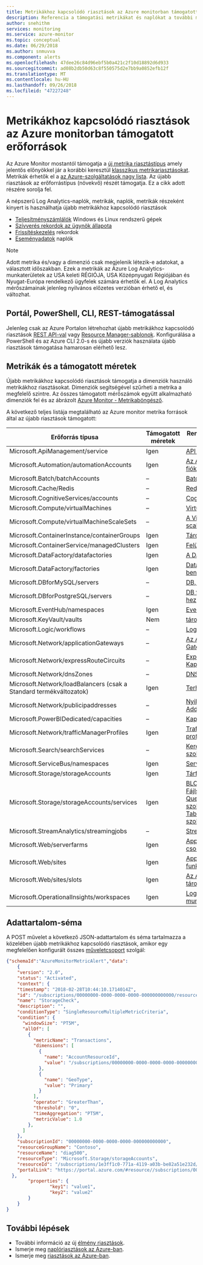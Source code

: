 ```yaml
---
title: Metrikákhoz kapcsolódó riasztások az Azure monitorban támogatott erőforrások
description: Referencia a támogatási metrikákat és naplókat a további metrikákhoz kapcsolódó riasztások az Azure monitorban
author: snehithm
services: monitoring
ms.service: azure-monitor
ms.topic: conceptual
ms.date: 06/29/2018
ms.author: snmuvva
ms.component: alerts
ms.openlocfilehash: 47dee26c84d96ebf5b0a421c2f10d18892d6d933
ms.sourcegitcommit: ad08b2db50d63c8f550575d2e7bb9a0852efb12f
ms.translationtype: MT
ms.contentlocale: hu-HU
ms.lasthandoff: 09/26/2018
ms.locfileid: "47227248"
---
```

# <a name="supported-resources-for-metric-alerts-in-azure-monitor"></a>Metrikákhoz kapcsolódó riasztások az Azure monitorban támogatott erőforrások

Az Azure Monitor mostantól támogatja a [új metrika riasztástípus](monitoring-overview-unified-alerts.md) amely jelentős előnyökkel jár a korábbi keresztül [klasszikus metrikariasztásokat](insights-alerts-portal.md). Metrikák érhetők el a [az Azure-szolgáltatások nagy lista](monitoring-supported-metrics.md). Az újabb riasztások az erőforrástípus (növekvő) részét támogatja. Ez a cikk adott részére sorolja fel.

A népszerű Log Analytics-naplók, metrikák, naplók, metrikák részeként kinyert is használhatja újabb metrikákhoz kapcsolódó riasztások 
- [Teljesítményszámlálók](../log-analytics/log-analytics-data-sources-performance-counters.md) Windows és Linux rendszerű gépek
- [Szívverés rekordok az ügynök állapota](../operations-management-suite/oms-solution-agenthealth.md)
- [Frissítéskezelés](../operations-management-suite/oms-solution-update-management.md) rekordok
- [Eseményadatok](../log-analytics/log-analytics-data-sources-windows-events.md) naplók
 
> [!NOTE]
> Adott metrika és/vagy a dimenzió csak megjelenik létezik-e adatokat, a választott időszakban. Ezek a metrikák az Azure Log Analytics-munkaterületek az USA keleti RÉGIÓJA, USA Középnyugati Régiójában és Nyugat-Európa rendelkező ügyfelek számára érhetők el. A Log Analytics mérőszámainak jelenleg nyilvános előzetes verzióban érhető el, és változhat.

## <a name="portal-powershell-cli-rest-support"></a>Portál, PowerShell, CLI, REST-támogatással
Jelenleg csak az Azure Portalon létrehozhat újabb metrikákhoz kapcsolódó riasztások [REST API-val](https://docs.microsoft.com/rest/api/monitor/metricalerts/createorupdate) vagy [Resource Manager-sablonok](monitoring-create-metric-alerts-with-templates.md). Konfigurálása a PowerShell és az Azure CLI 2.0-s és újabb verziók használata újabb riasztások támogatása hamarosan elérhető lesz.

## <a name="metrics-and-dimensions-supported"></a>Metrikák és a támogatott méretek
Újabb metrikákhoz kapcsolódó riasztások támogatja a dimenziók használó metrikákhoz riasztásokat. Dimenziók segítségével szűrheti a metrika a megfelelő szintre. Az összes támogatott mérőszámok együtt alkalmazható dimenziók fel és az ábrázolt [Azure Monitor - Metrikaböngésző](monitoring-metric-charts.md).

A következő teljes listája megtalálható az Azure monitor metrika források által az újabb riasztások támogatott:

|Erőforrás típusa  |Támogatott méretek  | Rendelkezésre álló metrikák|
|---------|---------|----------------|
|Microsoft.ApiManagement/service     | Igen        | [API Management](monitoring-supported-metrics.md#microsoftapimanagementservice)|
|Microsoft.Automation/automationAccounts     |     Igen   | [Az Automation-fiókok](monitoring-supported-metrics.md#microsoftautomationautomationaccounts)|
|Microsoft.Batch/batchAccounts | –| [Batch-fiókok](monitoring-supported-metrics.md#microsoftbatchbatchaccounts)|
|Microsoft.Cache/Redis     |    –     |[Redis Cache](monitoring-supported-metrics.md#microsoftcacheredis)|
|Microsoft.CognitiveServices/accounts     |    –     | [Cognitive Services](monitoring-supported-metrics.md#microsoftcognitiveservicesaccounts)|
|Microsoft.Compute/virtualMachines     |    –     | [Virtuális gépek](monitoring-supported-metrics.md#microsoftcomputevirtualmachines)|
|Microsoft.Compute/virtualMachineScaleSets     |   –      |[A Virtual Machine scale sets](monitoring-supported-metrics.md#microsoftcomputevirtualmachinescalesets)|
|Microsoft.ContainerInstance/containerGroups | Igen| [Tárolócsoportok](monitoring-supported-metrics.md#microsoftcontainerinstancecontainergroups)|
|Microsoft.ContainerService/managedClusters | Igen | [Felügyelt fürtöket](monitoring-supported-metrics.md#microsoftcontainerservicemanagedclusters)|
|Microsoft.DataFactory/datafactories| Igen| [A Data Factoryk V1](monitoring-supported-metrics.md#microsoftdatafactorydatafactories)|
|Microsoft.DataFactory/factories     |   Igen     |[Data Factoryk v2-ben](monitoring-supported-metrics.md#microsoftdatafactoryfactories)|
|Microsoft.DBforMySQL/servers     |   –      |[DB, MySQL-hez](monitoring-supported-metrics.md#microsoftdbformysqlservers)|
|Microsoft.DBforPostgreSQL/servers     |    –     | [DB for postgresql-hez](monitoring-supported-metrics.md#microsoftdbforpostgresqlservers)|
|Microsoft.EventHub/namespaces     |  Igen      |[Event Hubs](monitoring-supported-metrics.md#microsofteventhubnamespaces)|
|Microsoft.KeyVault/vaults| Nem | [tárolók](monitoring-supported-metrics.md#microsoftkeyvaultvaults)|
|Microsoft.Logic/workflows     |     –    |[Logic Apps](monitoring-supported-metrics.md#microsoftlogicworkflows) |
|Microsoft.Network/applicationGateways     |    –     | [Az Application Gateway átjárók](monitoring-supported-metrics.md#microsoftnetworkapplicationgateways) |
|Microsoft.Network/expressRouteCircuits | – |  [Express Route-Kapcsolatcsoportok](monitoring-supported-metrics.md#microsoftnetworkexpressroutecircuits) |
|Microsoft.Network/dnsZones | –| [DNS-zónák](monitoring-supported-metrics.md#microsoftnetworkdnszones) |
|Microsoft.Network/loadBalancers (csak a Standard termékváltozatok)| Igen| [Terheléselosztók](monitoring-supported-metrics.md#microsoftnetworkloadbalancers) |
|Microsoft.Network/publicipaddresses     |  –       |[Nyilvános IP-cím Addreses](monitoring-supported-metrics.md#microsoftnetworkpublicipaddresses)|
|Microsoft.PowerBIDedicated/capacities | – | [Kapacitások](monitoring-supported-metrics.md#microsoftpowerbidedicatedcapacities)|
|Microsoft.Network/trafficManagerProfiles | Igen | [Traffic Manager-profilok](monitoring-supported-metrics.md#microsoftnetworktrafficmanagerprofiles) |
|Microsoft.Search/searchServices     |   –      |[Keresési szolgáltatások](monitoring-supported-metrics.md#microsoftsearchsearchservices)|
|Microsoft.ServiceBus/namespaces     |  Igen       |[Service Bus](monitoring-supported-metrics.md#microsoftservicebusnamespaces)|
|Microsoft.Storage/storageAccounts     |    Igen     | [Tárfiókok](monitoring-supported-metrics.md#microsoftstoragestorageaccounts)|
|Microsoft.Storage/storageAccounts/services     |     Igen    | [BLOB szolgáltatás](monitoring-supported-metrics.md#microsoftstoragestorageaccountsblobservices), [Fájlszolgáltatások](monitoring-supported-metrics.md#microsoftstoragestorageaccountsfileservices), [Queue szolgáltatások](monitoring-supported-metrics.md#microsoftstoragestorageaccountsqueueservices) és [Table szolgáltatások](monitoring-supported-metrics.md#microsoftstoragestorageaccountstableservices)|
|Microsoft.StreamAnalytics/streamingjobs     |  –       | [Stream Analytics](monitoring-supported-metrics.md#microsoftstreamanalyticsstreamingjobs)|
| Microsoft.Web/serverfarms | Igen | [App Service-csomagok](monitoring-supported-metrics.md#microsoftwebserverfarms)  |
| Microsoft.Web/sites | Igen | [App Services](monitoring-supported-metrics.md#microsoftwebsites-excluding-functions) és [funkciók](monitoring-supported-metrics.md#microsoftwebsites-functions)|
| Microsoft.Web/sites/slots | Igen | [Az App Service-tárolóhely](monitoring-supported-metrics.md#microsoftwebsitesslots)|
|Microsoft.OperationalInsights/workspaces| Igen|[Log Analytics-munkaterületek](monitoring-supported-metrics.md#microsoftoperationalinsightsworkspaces)|



## <a name="payload-schema"></a>Adattartalom-séma

A POST művelet a következő JSON-adattartalom és séma tartalmazza a közelében újabb metrikákhoz kapcsolódó riasztások, amikor egy megfelelően konfigurált összes [műveletcsoport](monitoring-action-groups.md) szolgál:

```json
{"schemaId":"AzureMonitorMetricAlert","data":
    {
    "version": "2.0",
    "status": "Activated",
    "context": {
    "timestamp": "2018-02-28T10:44:10.1714014Z",
    "id": "/subscriptions/00000000-0000-0000-0000-000000000000/resourceGroups/Contoso/providers/microsoft.insights/metricAlerts/StorageCheck",
    "name": "StorageCheck",
    "description": "",
    "conditionType": "SingleResourceMultipleMetricCriteria",
    "condition": {
      "windowSize": "PT5M",
      "allOf": [
        {
          "metricName": "Transactions",
          "dimensions": [
            {
              "name": "AccountResourceId",
              "value": "/subscriptions/00000000-0000-0000-0000-000000000000/resourceGroups/Contoso/providers/Microsoft.Storage/storageAccounts/diag500"
            },
            {
              "name": "GeoType",
              "value": "Primary"
            }
          ],
          "operator": "GreaterThan",
          "threshold": "0",
          "timeAggregation": "PT5M",
          "metricValue": 1.0
        },
      ]
    },
    "subscriptionId": "00000000-0000-0000-0000-000000000000",
    "resourceGroupName": "Contoso",
    "resourceName": "diag500",
    "resourceType": "Microsoft.Storage/storageAccounts",
    "resourceId": "/subscriptions/1e3ff1c0-771a-4119-a03b-be82a51e232d/resourceGroups/Contoso/providers/Microsoft.Storage/storageAccounts/diag500",
    "portalLink": "https://portal.azure.com/#resource//subscriptions/00000000-0000-0000-0000-000000000000/resourceGroups/Contoso/providers/Microsoft.Storage/storageAccounts/diag500"
  },
        "properties": {
                "key1": "value1",
                "key2": "value2"
        }
    }
}
```

## <a name="next-steps"></a>További lépések

* További információ az új [élmény riasztások](monitoring-overview-unified-alerts.md).
* Ismerje meg [naplóriasztások az Azure-ban](monitor-alerts-unified-log.md).
* Ismerje meg [riasztások az Azure-ban](monitoring-overview-alerts.md).
